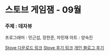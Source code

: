 # 스토브 게임잼 - 09월

### 주제 : 데자뷰

프로그래머 : 민근섭, 장한준, 차민재
아트 : 양숙진

[Stove 다운로드 링크](https://indie.onstove.com/ko/games/608/)
[Stove 후기 링크](https://page.onstove.com/indie/global/view/7791668)
[개인 블로그 후기](https://husk321.tistory.com/224)
